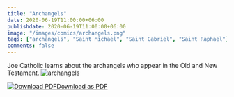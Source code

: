 ```yaml
---
title: "Archangels"
date: 2020-06-19T11:00:00+06:00
publishdate: 2020-06-19T11:00:00+06:00
image: "/images/comics/archangels.png"
tags: ["archangels", "Saint Michael", "Saint Gabriel", "Saint Raphael"]
comments: false
---
```

Joe Catholic learns about the archangels who appear in the Old and New Testament.
![archangels](/images/comics/archangels.png)

<div id="pdf-dl-box">
<a href="https://joecatholic.com/images/comics/pdf/archangels.pdf"><img src="https://joecatholic.com/images/pdf-download.png" alt="Download PDF">Download as PDF</a>
</div>

